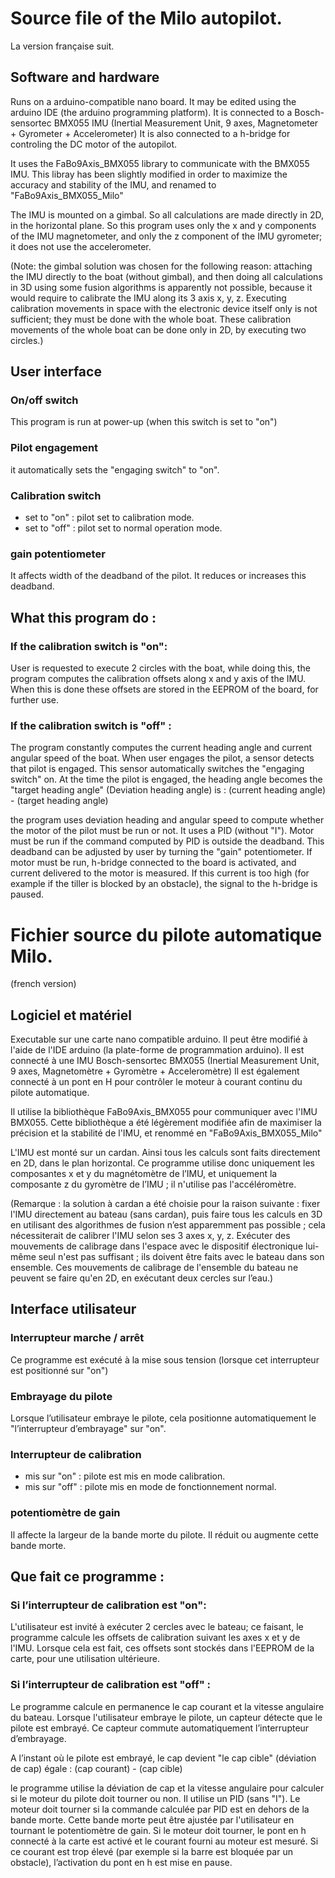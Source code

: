 # Source file of the Milo autopilot.


La version française suit.


## Software and hardware

Runs on a arduino-compatible nano board.
It may be edited using the arduino IDE (the arduino programming platform).
It is connected to a Bosch-sensortec BMX055 IMU (Inertial Measurement Unit, 9 axes, Magnetometer + Gyrometer + Accelerometer)
It is also connected to a h-bridge for controling the DC motor of the autopilot.

It uses the FaBo9Axis_BMX055 library to communicate with the BMX055 IMU. This libray has been slightly modified in order to
maximize the accuracy and stability of the IMU, and renamed to "FaBo9Axis_BMX055_Milo"

The IMU is mounted on a gimbal. So all calculations are made directly in 2D, in the horizontal plane.
So this program uses only the x and y components of the IMU magnetometer, and only the z component of the IMU gyrometer; 
it does not use the accelerometer.

(Note:  the gimbal solution was chosen for the following reason: attaching the IMU directly to the boat (without gimbal), and then doing
all calculations in 3D using some fusion algorithms is apparently not possible, because it would require to calibrate the IMU
along its 3 axis x, y, z. Executing calibration movements in space with the electronic device itself only is not sufficient; they must be
done with the whole boat. These calibration movements of the whole boat can be done only in 2D, by executing two circles.)


## User interface

### On/off switch

This program is run at power-up (when this switch is set to "on")

### Pilot engagement

it automatically sets the "engaging switch" to "on".

### Calibration switch

- set to "on" : pilot set to calibration mode.
- set to "off" : pilot set to normal operation mode.

### gain potentiometer

It affects width of the deadband of the pilot. It reduces or increases this deadband.


## What this program do : 

### If the calibration switch is "on":

  User is requested to execute 2 circles with the boat, while doing this, the program computes the calibration offsets
  along x and y axis of the IMU. When this is done these offsets are stored in the EEPROM of the board, for further use.

### If the calibration switch is "off" :
  
  The program constantly computes the current heading angle and current angular speed of the boat.
  When user engages the pilot, a sensor detects that pilot is engaged. This sensor automatically switches the "engaging switch" on.
  At the time the pilot is engaged, the heading angle becomes the "target heading angle" 
  (Deviation heading angle) is :  (current heading angle) - (target heading angle)

  the program uses deviation heading and angular speed to compute whether the motor of the pilot must be run or not. It uses a PID (without "I"). 
  Motor must be run if the command computed by PID is outside the deadband. This deadband can be adjusted by user by turning the "gain" potentiometer.
  If motor must be run, h-bridge connected to the board is activated, and current delivered to the motor is measured.
  If this current is too high (for example if the tiller is blocked by an obstacle), the signal to the h-bridge is paused.







# Fichier source du pilote automatique Milo.

(french version)


## Logiciel et matériel

Executable sur une carte nano compatible arduino.
Il peut être modifié à l'aide de l'IDE arduino (la plate-forme de programmation arduino).
Il est connecté à une IMU Bosch-sensortec BMX055 (Inertial Measurement Unit, 9 axes, Magnetomètre + Gyromètre + Acceleromètre)
Il est également connecté à un pont en H pour contrôler le moteur à courant continu du pilote automatique.

Il utilise la bibliothèque FaBo9Axis_BMX055 pour communiquer avec l'IMU BMX055. Cette bibliothèque a été légèrement modifiée afin de
maximiser la précision et la stabilité de l'IMU, et renommé en "FaBo9Axis_BMX055_Milo"

L'IMU est monté sur un cardan. Ainsi tous les calculs sont faits directement en 2D, dans le plan horizontal.
Ce programme utilise donc uniquement les composantes x et y du magnétomètre de l’IMU, et uniquement la composante z du gyromètre de l’IMU ;
il n'utilise pas l'accéléromètre.

(Remarque : la solution à cardan a été choisie pour la raison suivante : fixer l'IMU directement au bateau (sans cardan), puis faire
tous les calculs en 3D en utilisant des algorithmes de fusion n’est  apparemment pas possible ; cela nécessiterait de calibrer l'IMU
selon ses 3 axes x, y, z. Exécuter des mouvements de calibrage dans l'espace avec le dispositif électronique lui-même seul n'est pas suffisant ; ils doivent être faits avec le bateau dans son ensemble. Ces mouvements de calibrage de l'ensemble du bateau ne peuvent se faire qu'en 2D, en exécutant deux cercles sur l’eau.)


## Interface utilisateur

### Interrupteur marche / arrêt

Ce programme est exécuté à la mise sous tension (lorsque cet interrupteur est positionné sur "on")

### Embrayage du pilote

Lorsque l’utilisateur embraye le pilote, cela positionne automatiquement le "l’interrupteur d’embrayage" sur "on".

### Interrupteur de calibration

- mis sur "on" : pilote est mis en mode calibration.
- mis sur "off" : pilote mis en mode de fonctionnement normal.

### potentiomètre de gain

Il affecte la largeur de la bande morte du pilote. Il réduit ou augmente cette bande morte.


## Que fait ce programme :

### Si l’interrupteur de calibration est "on":

L'utilisateur est invité à exécuter 2 cercles avec le bateau; ce faisant, le programme calcule les offsets de calibration suivant les axes x et y de l'IMU. Lorsque cela est fait, ces offsets sont stockés dans l'EEPROM de la carte, pour une utilisation ultérieure.

### Si l’interrupteur de calibration est "off" :
  
Le programme calcule en permanence le cap courant et la vitesse angulaire du bateau.
Lorsque l'utilisateur embraye le pilote, un capteur détecte que le pilote est embrayé. Ce capteur commute automatiquement l’interrupteur d’embrayage.

A l’instant où le pilote est embrayé, le cap devient "le cap cible"
(déviation de cap) égale : (cap courant) - (cap cible)

le programme utilise la déviation de cap et la vitesse angulaire pour calculer si le moteur du pilote doit tourner ou non. Il utilise un PID (sans "I").
Le moteur doit tourner si la commande calculée par PID est en dehors de la bande morte. Cette bande morte peut être ajustée par l'utilisateur en tournant le potentiomètre de gain.
Si le moteur doit tourner, le pont en h connecté à la carte est activé et le courant fourni au moteur est mesuré.
Si ce courant est trop élevé (par exemple si la barre est bloquée par un obstacle), l’activation du pont en h est mise en pause.
